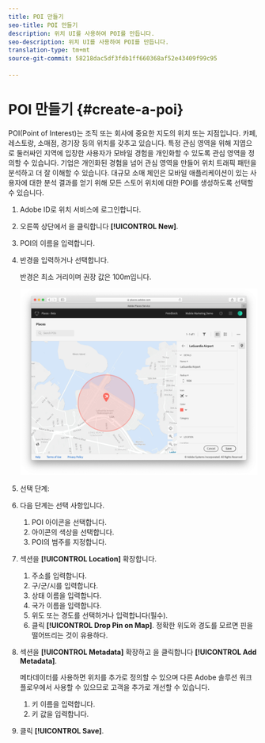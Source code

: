 ```yaml
---
title: POI 만들기
seo-title: POI 만들기
description: 위치 UI를 사용하여 POI를 만듭니다.
seo-description: 위치 UI를 사용하여 POI를 만듭니다.
translation-type: tm+mt
source-git-commit: 58218dac5df3fdb1ff660368af52e43409f99c95

---
```



# POI 만들기 {#create-a-poi}

POI(Point of Interest)는 조직 또는 회사에 중요한 지도의 위치 또는 지점입니다. 카페, 레스토랑, 소매점, 경기장 등의 위치를 갖추고 있습니다. 특정 관심 영역을 위해 지엽으로 둘러싸인 지역에 입장한 사용자가 모바일 경험을 개인화할 수 있도록 관심 영역을 정의할 수 있습니다. 기업은 개인화된 경험을 넘어 관심 영역을 만들어 위치 트래픽 패턴을 분석하고 더 잘 이해할 수 있습니다. 대규모 소매 체인은 모바일 애플리케이션이 있는 사용자에 대한 분석 결과를 얻기 위해 모든 스토어 위치에 대한 POI를 생성하도록 선택할 수 있습니다.

1. Adobe ID로 위치 서비스에 로그인합니다.
1. 오른쪽 상단에서 을 클릭합니다 **[!UICONTROL New]**.
1. POI의 이름을 입력합니다.
1. 반경을 입력하거나 선택합니다.

   반경은 최소 거리이며 권장 값은 100m입니다.

   ![POI 정의](/help/assets/define_poi.png)

1. 선택 단계:
1. 다음 단계는 선택 사항입니다.

   1. POI 아이콘을 선택합니다.
   1. 아이콘의 색상을 선택합니다.
   1. POI의 범주를 지정합니다.

1. 섹션을 **[!UICONTROL Location]** 확장합니다.

   1. 주소를 입력합니다.
   1. 구/군/시를 입력합니다.
   1. 상태 이름을 입력합니다.
   1. 국가 이름을 입력합니다.
   1. 위도 또는 경도를 선택하거나 입력합니다(필수).
   1. 클릭 **[!UICONTROL Drop Pin on Map]**.
   정확한 위도와 경도를 모르면 핀을 떨어뜨리는 것이 유용하다.

1. 섹션을 **[!UICONTROL Metadata]** 확장하고 을 클릭합니다 **[!UICONTROL Add Metadata]**.

   메타데이터를 사용하면 위치를 추가로 정의할 수 있으며 다른 Adobe 솔루션 워크플로우에서 사용할 수 있으므로 고객을 추가로 개선할 수 있습니다.

   1. 키 이름을 입력합니다.
   1. 키 값을 입력합니다.

1. 클릭 **[!UICONTROL  Save]**.
